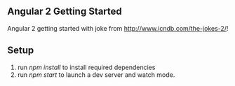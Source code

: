 Angular 2 Getting Started
---
Angular 2 getting started with joke from http://www.icndb.com/the-jokes-2/!

Setup
------
1. run *npm install* to install required dependencies
2. run *npm start* to launch a dev server and watch mode.
